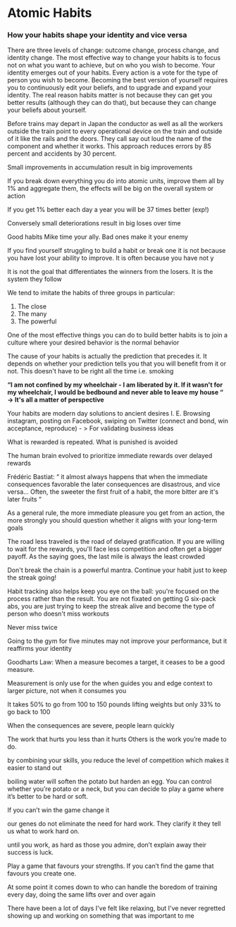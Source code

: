 # Atomic Habits

### How your habits shape your identity and vice versa

There are three levels of change: outcome change, process change, and identity change.
The most effective way to change your habits is to focus not on what you want to achieve, but on who you wish to become.
Your identity emerges out of your habits. Every action is a vote for the type of person you wish to become.
Becoming the best version of yourself requires you to continuously edit your beliefs, and to upgrade and expand your identity.
The real reason habits matter is not because they can get you better results (although they can do that), but because they can change your beliefs about yourself.

Before trains may depart in Japan the conductor as well as all the workers outside the train point to every operational device on the train and outside of it like the rails and the doors. They call say out loud the name of the component and whether it works. This approach reduces errors by 85 percent and accidents by 30 percent. 

Small improvements in accumulation result in big improvements

If you break down everything you do into atomic units, improve them all by 1% and aggregate them, the effects will be big on the overall system or action 

If you get 1% better each day a year you will be 37 times better (exp!)

Conversely small deteriorations result in big loses over time

Good habits Mike time your ally. Bad ones make it your enemy 

If you find yourself struggling to build a habit or break one it is not because you have lost your ability to improve. It is often because you have not y

It is not the goal that differentiates the winners from the losers. It is the system they follow

We tend to imitate the habits of three groups in particular:

1. The close
2. The many
3. The powerful

One of the most effective things you can do to build better habits is to join a culture where your desired behavior is the normal behavior

The cause of your habits is actually the prediction that precedes it. It depends on whether your prediction tells you that you will benefit from it or not. This doesn't have to be right all the time i.e. smoking

**“I am not confined by my wheelchair - I am liberated by it. If it wasn't for my wheelchair, I would be bedbound and never able to leave my house “ → It's all a matter of perspective**

Your habits are modern day solutions to ancient desires I. E. Browsing instagram, posting on Facebook, swiping on Twitter (connect and bond, win acceptance, reproduce) - > For validating business ideas

What is rewarded is repeated. What is punished is avoided

The human brain evolved to prioritize immediate rewards over delayed rewards

Frédéric Bastiat: “ it almost always happens that when the immediate consequences favorable the later consequences are disastrous, and vice versa… Often, the sweeter the first fruit of a habit, the more bitter are it's later fruits “

As a general rule, the more immediate pleasure you get from an action, the more strongly you should question whether it aligns with your long-term goals

The road less traveled is the road of delayed gratification. If you are willing to wait for the rewards, you'll face less competition and often get a bigger payoff. As the saying goes, the last mile is always the least crowded 

Don't break the chain is a powerful mantra. Continue your habit just to keep the streak going!

Habit tracking also helps keep you eye on the ball: you're focused on the process rather than the result. You are not fixated on getting G six-pack abs, you are just trying to keep the streak alive and become the type of person who doesn't miss workouts

Never miss twice

Going to the gym for five minutes may not improve your performance, but it reaffirms your identity 

Goodharts Law: When a measure becomes a target, it ceases to be a good measure.

Measurement is only use for the when guides you and edge context to larger picture, not when it consumes you

It takes 50% to go from 100 to 150 pounds lifting weights but only 33% to go back to 100

When the consequences are severe, people learn quickly 

The work that hurts you less than it hurts Others is the work you’re made to do.

by combining your skills, you reduce the level of competition which makes it easier to stand out

boiling water will soften the potato but harden an egg. You can control whether you’re potato or a neck, but you can decide to play a game where it’s better to be hard or soft.

If you can’t win the game change it

our genes do not eliminate the need for hard work. They clarify it they tell us what to work hard on.

until you work, as hard as those you admire, don’t explain away their success is luck.

Play a game that favours your strengths. If you can’t find the game that favours you create one.

At some point it comes down to who can handle the boredom of training every day, doing the same lifts over and over again

There have been a lot of days I've felt like relaxing, but I've never regretted showing up and working on something that was important to me